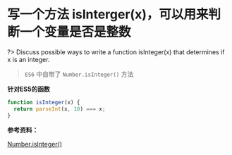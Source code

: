 # 写一个方法 isInterger(x)，可以用来判断一个变量是否是整数

?> Discuss possible ways to write a function isInteger(x) that determines if x is an integer.

> `ES6` 中自带了 `Number.isInteger()` 方法

**针对ES5的函数**

```js
function isInteger(x) { 
  return parseInt(x, 10) === x; 
}
```

**参考资料：**

[Number.isInteger()](https://developer.mozilla.org/zh-CN/docs/Web/JavaScript/Reference/Global_Objects/Number/isInteger)